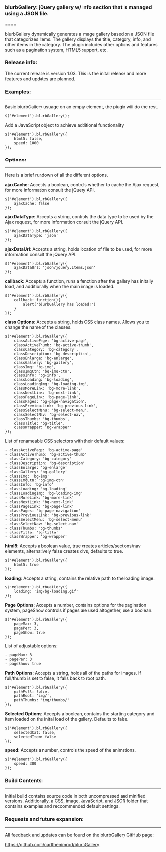 ### blurbGallery: jQuery gallery w/ info section that is managed using a JSON file.
====

blurbGallery dynamically generates a image gallery based on a JSON file that categorizes items. The gallery displays the title, category, info, and other items in the category. The plugin includes other options and features such as a pagination system, HTML5 support, etc.


### Release info:

The current release is version 1.03. This is the inital release and more features and updates are planned.


### Examples:
----

Basic blurbGallery usuage on an empty element, the plugin will do the rest.

	$('#element').blurbGallery();

Add a JavaScript object to achieve additional functionality.

	$('#element').blurbGallery({
		html5: false,
		speed: 1000
	});


### Options:
----

Here is a brief rundown of all the different options.

**ajaxCache**: Accepts a boolean, controls whether to cache the Ajax request, for more information consult the jQuery API.

	$('#element').blurbGallery({
		ajaxCache: false
	});

**ajaxDataType**: Accepts a string, controls the data type to be used by the Ajax request, for more information consult the jQuery API.

	$('#element').blurbGallery({
		ajaxDataType: 'json'
	});

**ajaxDataUrl**: Accepts a string, holds location of file to be used, for more information consult the jQuery API.

	$('#element').blurbGallery({
		ajaxDataUrl: 'json/jquery.items.json'
	});	

**callback**: Accepts a function, runs a function after the gallery has initally load, and additionally when the main image is loaded.

	$('#element').blurbGallery({
		callback: function(){
			alert('blurbGallery has loaded!')
		}
	});

**class Options**: Accepts a string, holds CSS class names. Allows you to change the name of the classes.

	$('#element').blurbGallery({
		classActivePage: 'bg-active-page',
		classActiveThumb: 'bg-active-thumb',
		classCategory: 'bg-category',
		classDescription: 'bg-description',
		classEnlarge: 'bg-enlarge',
		classGallery: 'bg-gallery',
		classImg: 'bg-img',
		classImgCtn: 'bg-img-ctn',
		classInfo: 'bg-info',
		classLoading: 'bg-loading',
		classLoadingImg: 'bg-loading-img',
		classMoreLink: 'bg-more-link',
		classNextLink: 'bg-next-link',
		classPageLink: 'bg-page-link',
		classPages: 'bg-page-navigation',
		classPreviousLink: 'bg-previous-link',
		classSelectMenu: 'bg-select-menu',
		classSelectNav: 'bg-select-nav',
		classThumbs: 'bg-thumbs',
		classTitle: 'bg-title',
		classWrapper: 'bg-wrapper'
	});

List of renameable CSS selectors with their default values:

	- classActivePage: 'bg-active-page'
	- classActiveThumb: 'bg-active-thumb'
	- classCategory: 'bg-category'
	- classDescription: 'bg-description'
	- classEnlarge: 'bg-enlarge'
	- classGallery: 'bg-gallery'
	- classImg: 'bg-img'
	- classImgCtn: 'bg-img-ctn'
	- classInfo: 'bg-info'
	- classLoading: 'bg-loading'
	- classLoadingImg: 'bg-loading-img'
	- classMoreLink: 'bg-more-link'
	- classNextLink: 'bg-next-link'
	- classPageLink: 'bg-page-link'
	- classPages: 'bg-page-navigation'
	- classPreviousLink: 'bg-previous-link'
	- classSelectMenu: 'bg-select-menu'
	- classSelectNav: 'bg-select-nav'
	- classThumbs: 'bg-thumbs'
	- classTitle: 'bg-title'
	- classWrapper: 'bg-wrapper'

**html5**: Accepts a boolean value, true creates articles/sections/nav elements, alternatively false creates divs, defaults to true.

	$('#element').blurbGallery({
		html5: true
	});

**loading**: Accepts a string, contains the relative path to the loading image.

	$('#element').blurbGallery({
		loading: 'img/bg-loading.gif'
	});

**Page Options**: Accepts a number, contains options for the pagination system, pageShow controls if pages are used altogether, use a boolean.

	$('#element').blurbGallery({
		pageMax: 3,
		pagePer: 3,
		pageShow: true
	});

List of adjustable options:

	- pageMax: 3
	- pagePer: 3
	- pageShow: true

**Path Options**: Accepts a string, holds all of the paths for images. If full/thumb is set to false, it falls back to root path.

	$('#element').blurbGallery({
		pathFull: false,
		pathRoot: 'img/',
		pathThumbs: 'img/thumbs/'
	});

**Selected Options**: Accepts a boolean, contains the starting category and item loaded on the inital load of the gallery. Defaults to false.

	$('#element').blurbGallery({
		selectedCat: false,
		selectedItem: false
	});

**speed**: Accepts a number, controls the speed of the animations.

	$('#element').blurbGallery({
		speed: 300
	});

### Build Contents:
----
Initial build contains source code in both uncompressed and minified versions. Additionally, a CSS, image, JavaScript, and JSON folder that contains examples and reccommended default settings.


### Requests and future expansion:
----
All feedback and updates can be found on the blurbGallery GitHub page:

https://github.com/carlthenimrod/blurbGallery